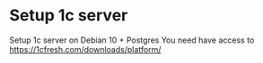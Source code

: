 # Setup 1c server 
Setup 1c server on Debian 10 + Postgres
You need have access to https://1cfresh.com/downloads/platform/ 
